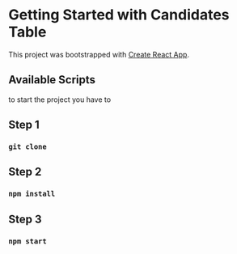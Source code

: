# Getting Started with Candidates Table

This project was bootstrapped with [Create React App](https://github.com/facebook/create-react-app).

## Available Scripts

to start the project you have to

## Step 1

### `git clone`

## Step 2

### `npm install`

## Step 3

### `npm start`

